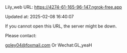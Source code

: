 Lily_web URL: https://4274-61-165-96-147.ngrok-free.app

Updated at: 2025-02-08 16:40:07

If you cannot open this URL, the server might be down.

Please contact: 

goley04@foxmail.com Or Wechat:GL_yeaH